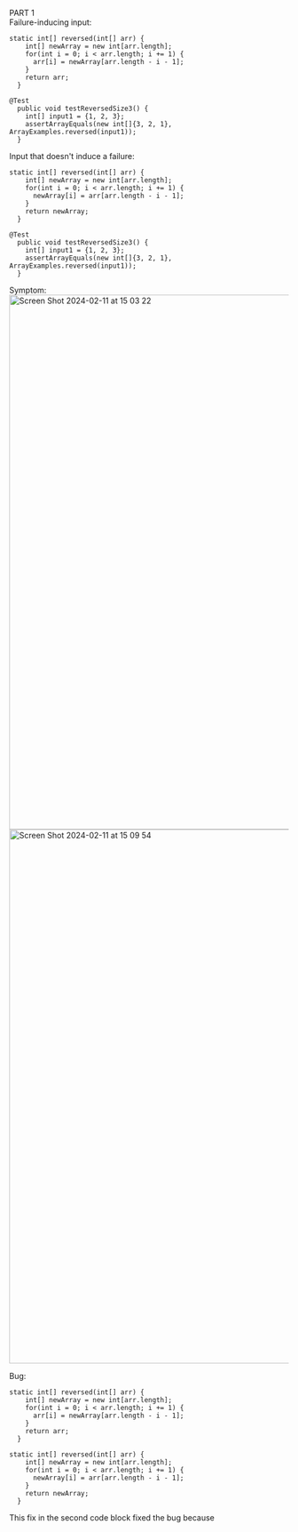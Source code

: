 PART 1 <br>
Failure-inducing input: <br>
```
static int[] reversed(int[] arr) {
    int[] newArray = new int[arr.length];
    for(int i = 0; i < arr.length; i += 1) {
      arr[i] = newArray[arr.length - i - 1];
    }
    return arr;
  }

@Test
  public void testReversedSize3() {
    int[] input1 = {1, 2, 3};
    assertArrayEquals(new int[]{3, 2, 1}, ArrayExamples.reversed(input1));
  }
```

Input that doesn't induce a failure: <br>
```
static int[] reversed(int[] arr) {
    int[] newArray = new int[arr.length];
    for(int i = 0; i < arr.length; i += 1) {
      newArray[i] = arr[arr.length - i - 1];
    }
    return newArray;
  }

@Test
  public void testReversedSize3() {
    int[] input1 = {1, 2, 3};
    assertArrayEquals(new int[]{3, 2, 1}, ArrayExamples.reversed(input1));
  }
```

Symptom: <br>
<img width="962" alt="Screen Shot 2024-02-11 at 15 03 22" src="https://github.com/colinsutedja/cse15l-lab-reports/assets/156348859/0854c0de-e7a1-48bf-88c2-e52ceccb6f47"> <br>
<img width="961" alt="Screen Shot 2024-02-11 at 15 09 54" src="https://github.com/colinsutedja/cse15l-lab-reports/assets/156348859/3352eddb-76d4-4222-9d66-80f634eb4f02"> <br>

Bug: <br>
```
static int[] reversed(int[] arr) {
    int[] newArray = new int[arr.length];
    for(int i = 0; i < arr.length; i += 1) {
      arr[i] = newArray[arr.length - i - 1];
    }
    return arr;
  }

static int[] reversed(int[] arr) {
    int[] newArray = new int[arr.length];
    for(int i = 0; i < arr.length; i += 1) {
      newArray[i] = arr[arr.length - i - 1];
    }
    return newArray;
  }
```
This fix in the second code block fixed the bug because 
